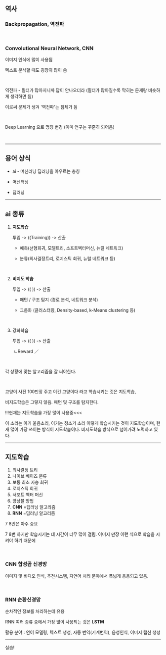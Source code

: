 ## 역사

### Backpropagation, 역전파

​    

### Convolutional Neural Network, CNN 

이미지 인식에 많이 사용됨

텍스트 분석할 때도 굉장히 많이 씀

​    

역전파  - 필터가 많아지니까 답이 안나오더라 (필터가 많아질수록 막히는 문제랑 비슷하게 생각하면 됨)

이로써 문제가 생겨 '역전파'는 침체가 됨

​    

Deep Learning 으로 명칭 변경 (이미 연구는 꾸준히 되어옴)

​    

---

## 용어 상식

- ai - 머신러닝 딥러닝을 아우르는 총칭

- 머신러닝 

- 딥러닝 

---

## ai 종류

1. **지도학습**

   투입 -> ((Training)) -> 산출

   - 예측(선형회귀, 모델트리, 소프트벡터머신, 뉴럴 네트워크)

   - 분류(의사결정트리, 로지스틱 회귀, 뉴럴 네트워크 등)

   ​       

2. **비지도 학습**

   투입 -> ((              )) -> 산출

   - 패턴 / 구조 탐지 (경로 분석, 네트워크 분석)

   - 그룹화 (클러스터링, Density-based, k-Means clustering 등)

   ​        

3. 강화학습

   투입 -> ((        )) ->      산출 

   ​                   ㄴReward ／
   
   ​         

각 상황에 맞는 알고리즘을 잘 써야한다.

​    

고양이 사진 100만장 주고 이건 고양이다 라고 학습시키는 것은 지도학습, 

비지도학습은 그렇지 않음. 패턴 및 구조를 탐지한다.

!!!현재는 지도학습을 가장 많이 사용중<<<

이 소리는 아기 울음소리, 이거는 청소기 소리 이렇게 학습시키는 것이 지도학습이며, 현재 많이 가장 쓰이는 방식이 지도학습이다. 비지도학습 방식으로 넘어가려 노력하고 있다.

---

## 지도학습

1. 의사결정 트리
2. 나이브 베이즈 분류
3. 보통 최소 자승 회귀
4. 로지스틱 회귀
5. 서포트 벡터 머신
6. 앙상블 방법
7. **CNN** =딥러닝 알고리즘
8. **RNN** =딥러닝 알고리즘

7 8번은 아주 중요

7 8번 하지만 학습시키는 데 시간이 너무 많이 걸림.  이미지 만장 이런 식으로 학습을 시켜야 하기 때문에

​    

### CNN 합성곱 신경망

이미지 및 비디오 인식, 추천시스템, 자연어 처리 분야에서 폭넓게 응용되고 있음.

​     

### RNN 순환신경망 

순차적인 정보를 처리하는데 유용

RNN 여러 종류 중에서 가장 많이 사용되는 것은 **LSTM**

활용 분야 : 언어 모델링, 텍스트 생성, 자동 번역(기계번역), 음성인식, 이미지 캡션 생성

---

실습!

